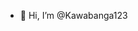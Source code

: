 - 👋 Hi, I’m @Kawabanga123


<!---
Kawabanga123/Kawabanga123 is a ✨ special ✨ repository because its `README.md` (this file) appears on your GitHub profile.
You can click the Preview link to take a look at your changes.
--->
